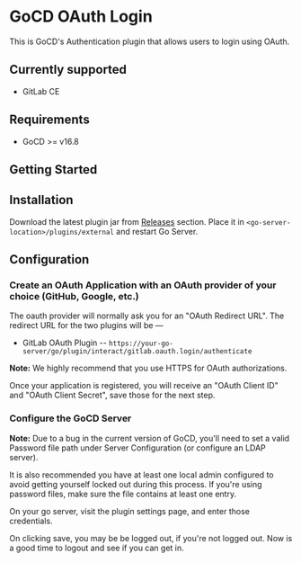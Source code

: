 # GoCD OAuth Login
<!-- [![Build Status](https://snap-ci.com/selvakn/gocd-oauth-login/branch/master/build_image)](https://snap-ci.com/gocd-contrib/gocd-oauth-login/branch/master) -->

This is GoCD's Authentication plugin that allows users to login using OAuth.

## Currently supported
* GitLab CE

## Requirements
* GoCD >= v16.8

## Getting Started

## Installation

Download the latest plugin jar from [Releases](https://github.com/selvakn/gocd-oauth-login/releases) section. Place it in `<go-server-location>/plugins/external` and restart Go Server.

## Configuration

### Create an OAuth Application with an OAuth provider of your choice (GitHub, Google, etc.)

The oauth provider will normally ask you for an "OAuth Redirect URL". The redirect URL for the two plugins will be —
* GitLab OAuth Plugin -- `https://your-go-server/go/plugin/interact/gitlab.oauth.login/authenticate`

**Note:** We highly recommend that you use HTTPS for OAuth authorizations.

Once your application is registered, you will receive an "OAuth Client ID" and "OAuth Client Secret", save those for the next step.

### Configure the GoCD Server

**Note:** Due to a bug in the current version of GoCD, you'll need to set a valid Password file path under Server Configuration (or configure an LDAP server).

It is also recommended you have at least one local admin configured to avoid getting yourself locked out during this process. If you're using password files, make sure the file contains at least one entry.

On your go server, visit the plugin settings page, and enter those credentials.

On clicking save, you may be be logged out, if you're not logged out. Now is a good time to logout and see if you can get in.
